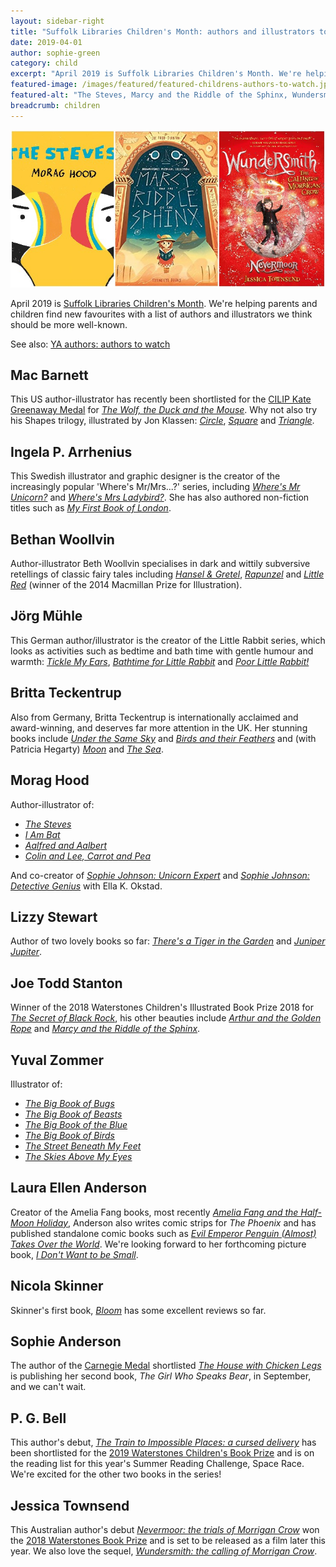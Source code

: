 ```yaml
---
layout: sidebar-right
title: "Suffolk Libraries Children's Month: authors and illustrators to watch"
date: 2019-04-01
author: sophie-green
category: child
excerpt: "April 2019 is Suffolk Libraries Children's Month. We're helping parents and children find new favourites with a list of authors and illustrators we think should be more well-known."
featured-image: /images/featured/featured-childrens-authors-to-watch.jpg
featured-alt: "The Steves, Marcy and the Riddle of the Sphinx, Wundersmith: the calling of Morrigan Crow"
breadcrumb: children
---
```


![The Steves, Marcy and the Riddle of the Sphinx, Wundersmith: the calling of Morrigan Crow](/images/featured/featured-childrens-authors-to-watch.jpg)

April 2019 is [Suffolk Libraries Children's Month](/childrens-month/). We're helping parents and children find new favourites with a list of authors and illustrators we think should be more well-known.

See also: [YA authors: authors to watch](/new-suggestions/young-adult/ya-authors-to-watch)

## Mac Barnett

This US author-illustrator has recently been shortlisted for the [CILIP Kate Greenaway Medal](/parents-carers-and-children/children/kate-greenaway-longlist-2019/) for [<cite>The Wolf, the Duck and the Mouse</cite>](https://suffolk.spydus.co.uk/cgi-bin/spydus.exe/ENQ/OPAC/BIBENQ?BRN=2445859). Why not also try his Shapes trilogy, illustrated by Jon Klassen: [<cite>Circle</cite>](https://suffolk.spydus.co.uk/cgi-bin/spydus.exe/ENQ/OPAC/BIBENQ?BRN=2517785), [<cite>Square</cite>](https://suffolk.spydus.co.uk/cgi-bin/spydus.exe/ENQ/OPAC/BIBENQ?BRN=2517783) and [<cite>Triangle</cite>](https://suffolk.spydus.co.uk/cgi-bin/spydus.exe/ENQ/OPAC/BIBENQ?BRN=2336865).

## Ingela P. Arrhenius

This Swedish illustrator and graphic designer is the creator of the increasingly popular 'Where's Mr/Mrs...?' series, including [<cite>Where's Mr Unicorn?</cite>](https://suffolk.spydus.co.uk/cgi-bin/spydus.exe/ENQ/OPAC/BIBENQ?BRN=2434850) and [<cite>Where's Mrs Ladybird?</cite>](https://suffolk.spydus.co.uk/cgi-bin/spydus.exe/ENQ/OPAC/BIBENQ?BRN=2089803). She has also authored non-fiction titles such as [<cite>My First Book of London</cite>](https://suffolk.spydus.co.uk/cgi-bin/spydus.exe/ENQ/OPAC/BIBENQ?BRN=2450129).

## Bethan Woollvin

Author-illustrator Beth Woollvin specialises in dark and wittily subversive retellings of classic fairy tales including [<cite>Hansel & Gretel</cite>](https://suffolk.spydus.co.uk/cgi-bin/spydus.exe/ENQ/OPAC/BIBENQ?BRN=2364375), [<cite>Rapunzel</cite>](https://suffolk.spydus.co.uk/cgi-bin/spydus.exe/ENQ/OPAC/BIBENQ?BRN=2364374) and [<cite>Little Red</cite>](https://suffolk.spydus.co.uk/cgi-bin/spydus.exe/ENQ/OPAC/BIBENQ?BRN=2160786) (winner of the 2014 Macmillan Prize for Illustration).

## Jörg Mühle

This German author/illustrator is the creator of the Little Rabbit series, which looks as activities such as bedtime and bath time with gentle humour and warmth: [<cite>Tickle My Ears</cite>](https://suffolk.spydus.co.uk/cgi-bin/spydus.exe/ENQ/OPAC/BIBENQ?BRN=1955124), [<cite>Bathtime for Little Rabbit</cite>](https://suffolk.spydus.co.uk/cgi-bin/spydus.exe/ENQ/OPAC/BIBENQ?BRN=2105276) and [<cite>Poor Little Rabbit!</cite>](https://suffolk.spydus.co.uk/cgi-bin/spydus.exe/ENQ/OPAC/BIBENQ?BRN=2330691)

## Britta Teckentrup

Also from Germany, Britta Teckentrup is internationally acclaimed and award-winning, and deserves far more attention in the UK. Her stunning books include [<cite>Under the Same Sky</cite>](https://suffolk.spydus.co.uk/cgi-bin/spydus.exe/ENQ/OPAC/BIBENQ?BRN=2393823) and [<cite>Birds and their Feathers</cite>](https://suffolk.spydus.co.uk/cgi-bin/spydus.exe/ENQ/OPAC/BIBENQ?BRN=2381024) and (with Patricia Hegarty) [<cite>Moon</cite>](https://suffolk.spydus.co.uk/cgi-bin/spydus.exe/ENQ/OPAC/BIBENQ?BRN=2423862) and [<cite>The Sea</cite>](https://suffolk.spydus.co.uk/cgi-bin/spydus.exe/ENQ/OPAC/BIBENQ?BRN=2545885).

## Morag Hood

Author-illustrator of:

* [<cite>The Steves</cite>](https://suffolk.spydus.co.uk/cgi-bin/spydus.exe/ENQ/OPAC/BIBENQ?BRN=2518609)
* [<cite>I Am Bat</cite>](https://suffolk.spydus.co.uk/cgi-bin/spydus.exe/ENQ/OPAC/BIBENQ?BRN=2427190)
* [<cite>Aalfred and Aalbert</cite>](https://suffolk.spydus.co.uk/cgi-bin/spydus.exe/ENQ/OPAC/BIBENQ?BRN=2491132)
* [<cite>Colin and Lee, Carrot and Pea</cite>](https://suffolk.spydus.co.uk/cgi-bin/spydus.exe/ENQ/OPAC/BIBENQ?BRN=2491131)

And co-creator of [<cite>Sophie Johnson: Unicorn Expert</cite>](https://suffolk.spydus.co.uk/cgi-bin/spydus.exe/ENQ/OPAC/BIBENQ?BRN=2350232) and [<cite>Sophie Johnson: Detective Genius</cite>](https://suffolk.spydus.co.uk/cgi-bin/spydus.exe/ENQ/OPAC/BIBENQ?BRN=2550550) with Ella K. Okstad.

## Lizzy Stewart

Author of two lovely books so far: [<cite>There's a Tiger in the Garden</cite>](https://suffolk.spydus.co.uk/cgi-bin/spydus.exe/ENQ/OPAC/BIBENQ?BRN=2042393) and [<cite>Juniper Jupiter</cite>](https://suffolk.spydus.co.uk/cgi-bin/spydus.exe/ENQ/OPAC/BIBENQ?BRN=2467436).

## Joe Todd Stanton

Winner of the 2018 Waterstones Children's Illustrated Book Prize 2018 for [<cite>The Secret of Black Rock</cite>](https://suffolk.spydus.co.uk/cgi-bin/spydus.exe/ENQ/OPAC/BIBENQ?BRN=2380442), his other beauties include [<cite>Arthur and the Golden Rope</cite>](https://suffolk.spydus.co.uk/cgi-bin/spydus.exe/ENQ/OPAC/BIBENQ?BRN=2422263) and [<cite>Marcy and the Riddle of the Sphinx</cite>](https://suffolk.spydus.co.uk/cgi-bin/spydus.exe/ENQ/OPAC/BIBENQ?BRN=2262200).

## Yuval Zommer

Illustrator of:

* [<cite>The Big Book of Bugs</cite>](https://suffolk.spydus.co.uk/cgi-bin/spydus.exe/ENQ/OPAC/BIBENQ?BRN=1927597)
* [<cite>The Big Book of Beasts</cite>](https://suffolk.spydus.co.uk/cgi-bin/spydus.exe/ENQ/OPAC/BIBENQ?BRN=2113836)
* [<cite>The Big Book of the Blue</cite>](https://suffolk.spydus.co.uk/cgi-bin/spydus.exe/ENQ/OPAC/BIBENQ?BRN=2363178)
* [<cite>The Big Book of Birds</cite>](https://suffolk.spydus.co.uk/cgi-bin/spydus.exe/ENQ/OPAC/BIBENQ?BRN=2549832)
* [<cite>The Street Beneath My Feet</cite>](https://suffolk.spydus.co.uk/cgi-bin/spydus.exe/ENQ/OPAC/BIBENQ?BRN=2111450)
* [<cite>The Skies Above My Eyes</cite>](https://suffolk.spydus.co.uk/cgi-bin/spydus.exe/ENQ/OPAC/BIBENQ?BRN=2439254)

## Laura Ellen Anderson

Creator of the Amelia Fang books, most recently [<cite>Amelia Fang and the Half-Moon Holiday</cite>](https://suffolk.spydus.co.uk/cgi-bin/spydus.exe/ENQ/OPAC/BIBENQ?BRN=2519440), Anderson also writes comic strips for <cite>The Phoenix</cite> and has published standalone comic books such as [<cite>Evil Emperor Penguin (Almost) Takes Over the World</cite>](https://suffolk.spydus.co.uk/cgi-bin/spydus.exe/ENQ/OPAC/BIBENQ?BRN=2519529). We're looking forward to her forthcoming picture book, [<cite>I Don't Want to be Small</cite>](https://suffolk.spydus.co.uk/cgi-bin/spydus.exe/ENQ/OPAC/BIBENQ?BRN=2546341).

## Nicola Skinner

Skinner's first book, [<cite>Bloom</cite>](https://suffolk.spydus.co.uk/cgi-bin/spydus.exe/ENQ/OPAC/BIBENQ?BRN=2534475) has some excellent reviews so far.

## Sophie Anderson

The author of the [Carnegie Medal](/parents-carers-and-children/children/carnegie-longlist-2019/) shortlisted [<cite>The House with Chicken Legs</cite>](/parents-carers-and-children/children/the-house-with-chicken-legs-by-sophie-anderson/) is publishing her second book, <cite>The Girl Who Speaks Bear</cite>, in September, and we can't wait.

## P. G. Bell

This author's debut, [<cite>The Train to Impossible Places: a cursed delivery</cite>](https://suffolk.spydus.co.uk/cgi-bin/spydus.exe/ENQ/OPAC/BIBENQ?BRN=2526879) has been shortlisted for the [2019 Waterstones Children's Book Prize](/parents-carers-and-children/children/waterstones-shortlist-2019/) and is on the reading list for this year's Summer Reading Challenge, Space Race. We're excited for the other two books in the series!

## Jessica Townsend

This Australian author's debut [<cite>Nevermoor: the trials of Morrigan Crow</cite>](https://suffolk.spydus.co.uk/cgi-bin/spydus.exe/ENQ/OPAC/BIBENQ?BRN=2315424) won the [2018 Waterstones Book Prize](/parents-carers-and-children/children/waterstones-shortlist-2018/) and is set to be released as a film later this year. We also love the sequel, [<cite>Wundersmith: the calling of Morrigan Crow</cite>](https://suffolk.spydus.co.uk/cgi-bin/spydus.exe/ENQ/OPAC/BIBENQ?BRN=2550682).
